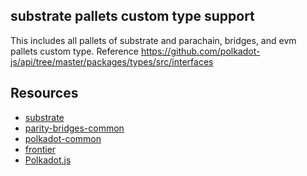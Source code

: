 ## substrate pallets custom type support 

This includes all pallets of substrate and parachain, bridges, and evm pallets custom type.
Reference https://github.com/polkadot-js/api/tree/master/packages/types/src/interfaces


## Resources
- [substrate](https://github.com/paritytech/substrate/tree/master/frame)
- [parity-bridges-common](https://github.com/paritytech/parity-bridges-common)
- [polkadot-common](https://github.com/paritytech/polkadot/tree/master/runtime/common/src)
- [frontier](hhttps://github.com/paritytech/frontier)
- [Polkadot.js](https://github.com/polkadot-js/api)
